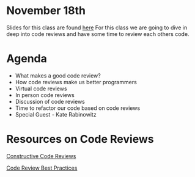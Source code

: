 # November 18th 
Slides for this class are found [here](http://jessicagarson.com/python-capstone-nov-18/)
For this class we are going to dive in deep into code reviews and have some time to review each others code. 

# Agenda 
- What makes a good code review?
- How code reviews make us better programmers
- Virtual code reviews
- In person code reviews
- Discussion of code reviews
- Time to refactor our code based on code reviews
- Special Guest - Kate Rabinowitz

# Resources on Code Reviews
[Constructive Code Reviews](https://youtu.be/iNG1a--SIlk)

[Code Review Best Practices](https://www.kevinlondon.com/2015/05/05/code-review-best-practices.html)
